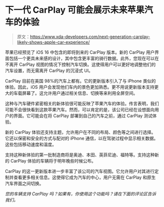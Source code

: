 # 下一代 CarPlay 可能会展示未来苹果汽车的体验

> 原文：<https://www.xda-developers.com/next-generation-carplay-likely-shows-apple-car-experience/>

苹果已经预览了 iOS 16 中包含的即将到来的 CarPlay 版本。新的 CarPlay 用户界面包括一个更具未来感的设计，其中包含更丰富的骑行数据。此外，您现在可以在不离开 CarPlay 视图的情况下控制汽车切换。这使得用户可以更好地调整他们的汽车设置，而无需离开 CarPlay 的沉浸式 UI。

CarPlay 目前在美国 98%的汽车上都有。它的更新版本引入了与 iPhone 类似的体验。因此，iOS 用户会发现他们车内的景色更加熟悉。更不用说更新版本支持更大的车载屏幕了。这允许用户通过相关信息、切换等来利用全屏空间。

这种与汽车硬件紧密相关的新体验很可能反映了苹果汽车的体验。传言表明，我们可能不会很快看到这款苹果汽车。然而，可以肯定的是，该公司已经在设想面向用户的界面。它可能会在将 CarPlay 部署到自己的汽车之前，通过 CarPlay 测试体验。

新的 CarPlay 体验还支持主题，允许用户在不同的布局、颜色等之间进行选择。它还以保密和安全的方式与配对的 iPhone 通信，以在驾驶过程中显示相关数据。这些包括移动速度和温度。

支持这种新体验的第一批制造商将是奥迪、本田、英菲尼迪、福特等。支持这种新的 CarPlay 体验的车辆将于明年晚些时候公布。

CarPlay 的这一更新版本进一步丰富了该公司的汽车视图。它允许用户对其进行定制并查看更多相关信息。这使得它成为汽车的中心，用户无需在 CarPlay 和原生汽车界面之间切换。

*您的车辆支持 CarPlay 吗？如果有，你使用这个功能吗？请在下面的评论区告诉我们。*